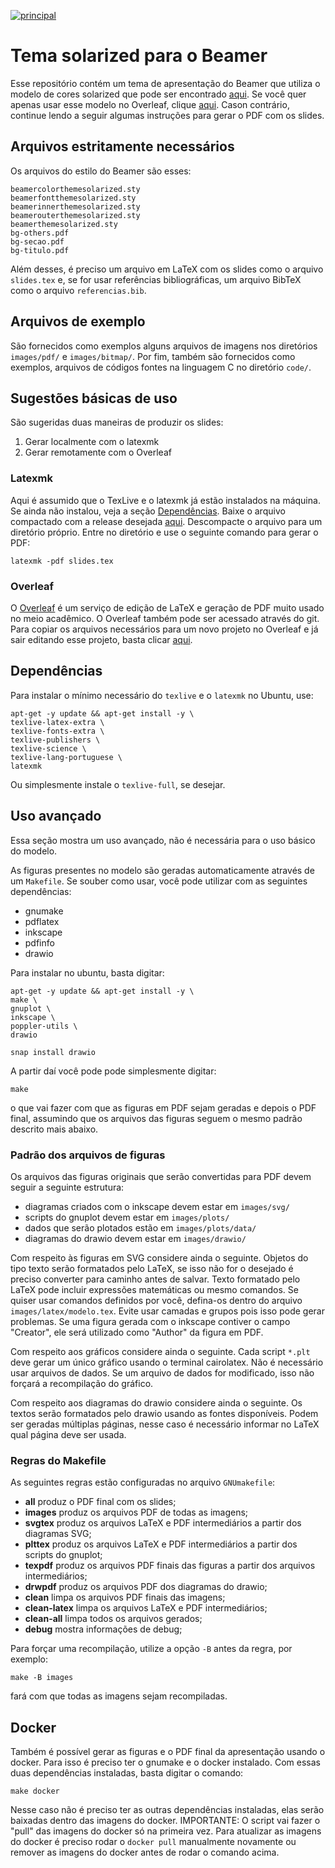[![principal](https://github.com/roger-willian/beamerthemesolarized/actions/workflows/principal.yml/badge.svg)](https://github.com/roger-willian/beamerthemesolarized/actions/workflows/principal.yml)

# Tema solarized para o Beamer

Esse repositório contém um tema de apresentação do Beamer que utiliza o modelo de cores solarized que pode ser encontrado [aqui](https://github.com/altercation/solarized).
Se você quer apenas usar esse modelo no Overleaf, clique [aqui](https://www.overleaf.com/docs?snip_uri=https://github.com/roger-willian/beamerthemesolarized/releases/download/v1.0.0/release.zip).
Cason contrário, continue lendo a seguir algumas instruções para gerar o PDF com os slides.

## Arquivos estritamente necessários

Os arquivos do estilo do Beamer são esses:

```
beamercolorthemesolarized.sty
beamerfontthemesolarized.sty
beamerinnerthemesolarized.sty
beamerouterthemesolarized.sty
beamerthemesolarized.sty
bg-others.pdf
bg-secao.pdf
bg-titulo.pdf
```

Além desses, é preciso um arquivo em LaTeX com os slides como o arquivo `slides.tex` e, se for usar referências bibliográficas, um arquivo BibTeX como o arquivo `referencias.bib`.

## Arquivos de exemplo

São fornecidos como exemplos alguns arquivos de imagens nos diretórios `images/pdf/` e `images/bitmap/`.
Por fim, também são fornecidos como exemplos, arquivos de códigos fontes na linguagem C no diretório `code/`.

## Sugestões básicas de uso

São sugeridas duas maneiras de produzir os slides:

1. Gerar localmente com o latexmk
2. Gerar remotamente com o Overleaf

### Latexmk

Aqui é assumido que o TexLive e o latexmk já estão instalados na máquina.
Se ainda não instalou, veja a seção [Dependências](#dependencias).
Baixe o arquivo compactado com a release desejada [aqui](https://github.com/roger-willian/beamerthemesolarized/releases).
Descompacte o arquivo para um diretório próprio.
Entre no diretório e use o seguinte comando para gerar o PDF:

`latexmk -pdf slides.tex`

### Overleaf

O [Overleaf](https://www.overleaf.com) é um serviço de edição de LaTeX e geração de PDF muito usado no meio acadêmico.
O Overleaf também pode ser acessado através do git.
Para copiar os arquivos necessários para um novo projeto no Overleaf e já sair editando esse projeto, basta clicar [aqui](https://www.overleaf.com/docs?snip_uri=https://github.com/roger-willian/beamerthemesolarized/releases/download/v1.0.0/release.zip).

## <a name="dependencias"></a>Dependências

Para instalar o mínimo necessário do `texlive` e o `latexmk` no Ubuntu, use:

```
apt-get -y update && apt-get install -y \
texlive-latex-extra \
texlive-fonts-extra \
texlive-publishers \
texlive-science \
texlive-lang-portuguese \
latexmk
```

Ou simplesmente instale o `texlive-full`, se desejar.

## Uso avançado

Essa seção mostra um uso avançado, não é necessária para o uso básico do modelo.

As figuras presentes no modelo são geradas automaticamente através de um `Makefile`.
Se souber como usar, você pode utilizar com as seguintes dependências:

- gnumake
- pdflatex
- inkscape
- pdfinfo
- drawio

Para instalar no ubuntu, basta digitar:

```
apt-get -y update && apt-get install -y \
make \
gnuplot \
inkscape \
poppler-utils \
drawio

snap install drawio
```


A partir daí você pode pode simplesmente digitar:

`make`

o que vai fazer com que as figuras em PDF sejam geradas e depois o PDF final,
assumindo que os arquivos das figuras seguem o mesmo padrão descrito mais abaixo.

### Padrão dos arquivos de figuras

Os arquivos das figuras originais que serão convertidas para PDF devem seguir a seguinte estrutura:

  - diagramas criados com o inkscape devem estar em `images/svg/`
  - scripts do gnuplot devem estar em `images/plots/`
  - dados que serão plotados estão em `images/plots/data/`
  - diagramas do drawio devem estar em `images/drawio/`

Com respeito às figuras em SVG considere ainda o seguinte.
Objetos do tipo texto serão formatados pelo LaTeX, se isso não for o desejado é preciso converter para caminho antes de salvar.
Texto formatado pelo LaTeX pode incluir expressões matemáticas ou mesmo comandos.
Se quiser usar comandos definidos por você, defina-os dentro do arquivo `images/latex/modelo.tex`.
Evite usar camadas e grupos pois isso pode gerar problemas.
Se uma figura gerada com o inkscape contiver o campo "Creator", ele será utilizado como "Author" da figura em PDF.

Com respeito aos gráficos considere ainda o seguinte.
Cada script `*.plt` deve gerar um único gráfico usando o terminal cairolatex.
Não é necessário usar arquivos de dados.
Se um arquivo de dados for modificado, isso não forçará a recompilação do gráfico.

Com respeito aos diagramas do drawio considere ainda o seguinte.
Os textos serão formatados pelo drawio usando as fontes disponíveis.
Podem ser geradas múltiplas páginas, nesse caso é necessário informar no LaTeX qual página deve ser usada.

### Regras do Makefile

As seguintes regras estão configuradas no arquivo `GNUmakefile`:

  - __all__ produz o PDF final com os slides;
  - __images__ produz os arquivos PDF de todas as imagens;
  - __svgtex__ produz os arquivos LaTeX e PDF intermediários a partir dos diagramas SVG;
  - __plttex__ produz os arquivos LaTeX e PDF intermediários a partir dos scripts do gnuplot;
  - __texpdf__ produz os arquivos PDF finais das figuras a partir dos arquivos intermediários;
  - __drwpdf__ produz os arquivos PDF dos diagramas do drawio;
  - __clean__ limpa os arquivos PDF finais das imagens;
  - __clean-latex__ limpa os arquivos LaTeX e PDF intermediários;
  - __clean-all__ limpa todos os arquivos gerados;
  - __debug__ mostra informações de debug;

Para forçar uma recompilação, utilize a opção `-B` antes da regra, por exemplo:

`make -B images`

fará com que todas as imagens sejam recompiladas.

## Docker

Também é possível gerar as figuras e o PDF final da apresentação usando o docker.
Para isso é preciso ter o gnumake e o docker instalado.
Com essas duas dependências instaladas, basta digitar o comando:

`make docker`

Nesse caso não é preciso ter as outras dependências instaladas, elas serão baixadas dentro das imagens do docker.
IMPORTANTE: O script vai fazer o "pull" das imagens do docker só na primeira vez.
Para atualizar as imagens do docker é preciso rodar o `docker pull` manualmente novamente ou remover as imagens do docker antes de rodar o comando acima.